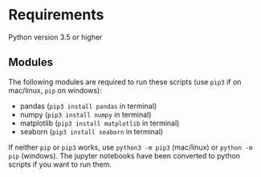 # Requirements
Python version 3.5 or higher
## Modules
The following modules are required to run these scripts (use ```pip3``` if on mac/linux, ```pip``` on windows):
 - pandas (```pip3 install pandas``` in terminal)
 - numpy (```pip3 install numpy``` in terminal)
 - matplotlib (```pip3 install matplotlib``` in terminal)
 - seaborn (```pip3 install seaborn``` in terminal)

If neither ```pip``` or ```pip3``` works, use ```python3 -m pip3``` (mac/linux) or ```python -m pip``` (windows). 
The jupyter notebooks have been converted to python scripts if you want to run them.